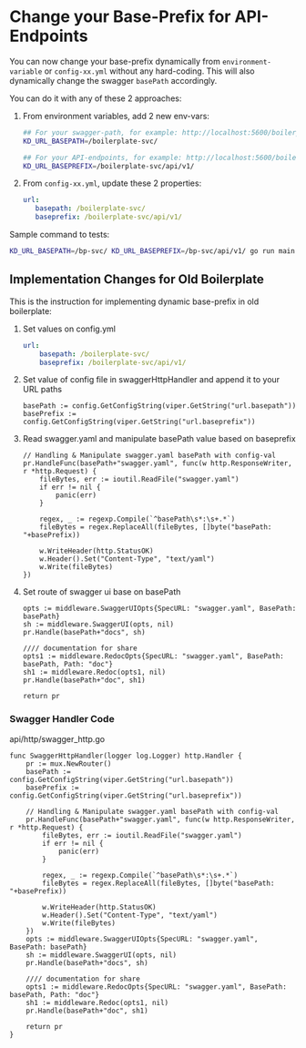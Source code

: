 # Change your Base-Prefix for API-Endpoints

You can now change your base-prefix dynamically from `environment-variable` or `config-xx.yml` without any hard-coding. This will also dynamically change the swagger `basePath` accordingly.  

You can do it with any of these 2 approaches:  
1. From environment variables, add 2 new env-vars:
   ```bash
   ## For your swagger-path, for example: http://localhost:5600/boilerplate-svc/docs
   KD_URL_BASEPATH=/boilerplate-svc/

   ## For your API-endpoints, for example: http://localhost:5600/boilerplate-svc/api/v1/products
   KD_URL_BASEPREFIX=/boilerplate-svc/api/v1/
   ```

2. From `config-xx.yml`, update these 2 properties:
   ```yaml
   url:
      basepath: /boilerplate-svc/
      baseprefix: /boilerplate-svc/api/v1/
   ```

Sample command to tests:
```bash
KD_URL_BASEPATH=/bp-svc/ KD_URL_BASEPREFIX=/bp-svc/api/v1/ go run main.go
```

## Implementation Changes for Old Boilerplate

This is the instruction for implementing dynamic base-prefix  in old boilerplate:

1. Set values on config.yml

    ```yaml
    url:
        basepath: /boilerplate-svc/
        baseprefix: /boilerplate-svc/api/v1/
    ```

2. Set value of config file in swaggerHttpHandler and append it to your URL paths

    ```golang
    basePath := config.GetConfigString(viper.GetString("url.basepath"))
	basePrefix := config.GetConfigString(viper.GetString("url.baseprefix"))
    ```

3. Read swagger.yaml and manipulate basePath value based on baseprefix

    ```golang
    // Handling & Manipulate swagger.yaml basePath with config-val
	pr.HandleFunc(basePath+"swagger.yaml", func(w http.ResponseWriter, r *http.Request) {
		fileBytes, err := ioutil.ReadFile("swagger.yaml")
		if err != nil {
			panic(err)
		}

		regex, _ := regexp.Compile(`^basePath\s*:\s+.*`)
		fileBytes = regex.ReplaceAll(fileBytes, []byte("basePath: "+basePrefix))

		w.WriteHeader(http.StatusOK)
		w.Header().Set("Content-Type", "text/yaml")
		w.Write(fileBytes)
	})
    ```

4. Set route of swagger ui base on basePath

    ```golang
    opts := middleware.SwaggerUIOpts{SpecURL: "swagger.yaml", BasePath: basePath}
	sh := middleware.SwaggerUI(opts, nil)
	pr.Handle(basePath+"docs", sh)

	//// documentation for share
	opts1 := middleware.RedocOpts{SpecURL: "swagger.yaml", BasePath: basePath, Path: "doc"}
	sh1 := middleware.Redoc(opts1, nil)
	pr.Handle(basePath+"doc", sh1)

	return pr
    ```

### Swagger Handler Code

api/http/swagger_http.go
```golang
func SwaggerHttpHandler(logger log.Logger) http.Handler {
    pr := mux.NewRouter()
    basePath := config.GetConfigString(viper.GetString("url.basepath"))
    basePrefix := config.GetConfigString(viper.GetString("url.baseprefix"))

    // Handling & Manipulate swagger.yaml basePath with config-val
    pr.HandleFunc(basePath+"swagger.yaml", func(w http.ResponseWriter, r *http.Request) {
        fileBytes, err := ioutil.ReadFile("swagger.yaml")
        if err != nil {
            panic(err)
        }

        regex, _ := regexp.Compile(`^basePath\s*:\s+.*`)
        fileBytes = regex.ReplaceAll(fileBytes, []byte("basePath: "+basePrefix))

        w.WriteHeader(http.StatusOK)
        w.Header().Set("Content-Type", "text/yaml")
        w.Write(fileBytes)
    })
    opts := middleware.SwaggerUIOpts{SpecURL: "swagger.yaml", BasePath: basePath}
    sh := middleware.SwaggerUI(opts, nil)
    pr.Handle(basePath+"docs", sh)

    //// documentation for share
    opts1 := middleware.RedocOpts{SpecURL: "swagger.yaml", BasePath: basePath, Path: "doc"}
    sh1 := middleware.Redoc(opts1, nil)
    pr.Handle(basePath+"doc", sh1)

    return pr
}   
```